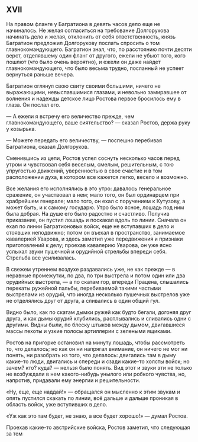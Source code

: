 ## XVII

На правом фланге у Багратиона в девять часов дело еще не начиналось. Не желая согласиться на требование Долгорукова начинать дело и желая, отклонить от себя ответственность, князь Багратион предложил Долгорукову послать спросить о том главнокомандующего. Багратион знал, что, по расстоянию почти десяти верст, отделявшему один фланг от другого, ежели не убьют того, кого пошлют (что было очень вероятно), и ежели он даже найдет главнокомандующего, что было весьма трудно, посланный не успеет вернуться раньше вечера.

Багратион оглянул свою свиту своими большими, ничего не выражающими, невыспавшимися глазами, и невольно замиравшее от волнения и надежды детское лицо Ростова первое бросилось ему в глаза. Он послал его.

— А ежели я встречу его величество прежде, чем главнокомандующего, ваше сиятельство? — сказал Ростов, держа руку у козырька.

— Можете передать его величеству, — поспешно перебивая Багратиона, сказал Долгоруков.

Сменившись из цепи, Ростов успел соснуть несколько часов перед утром и чувствовал себя веселым, смелым, решительным, с тою упругостью движений, уверенностью в свое счастие и в том расположении духа, в котором все кажется легко, весело и возможно.

Все желания его исполнялись в это утро: давалось генеральное сражение, он участвовал в нем; мало того, он был ординарцем при храбрейшем генерале; мало того, он ехал с поручением к Кутузову, а может быть, и к самому государю. Утро было ясное, лошадь под ним была добрая. На душе его было радостно и счастливо. Получив приказание, он пустил лошадь и поскакал вдоль по линии. Сначала он ехал по линии Багратионовых войск, еще не вступавших в дело и стоявших неподвижно; потом он въехал в пространство, занимаемое кавалерией Уварова, и здесь заметил уже передвижения и признаки приготовлений к делу; проехав кавалерию Уварова, он уже ясно услыхал звуки пушечной и орудийной стрельбы впереди себя. Стрельба все усиливалась.

В свежем утреннем воздухе раздавались уже, не как прежде — в неравные промежутки, по два, по три выстрела и потом один или два орудийных выстрела, — а по скатам гор, впереди Працена, слышались перекаты ружейной пальбы, перебиваемой такими частыми выстрелами из орудий, что иногда несколько пушечных выстрелов уже не отделялись друг от друга, а сливались в один общий гул.

Видно было, как по скатам дымки ружей как будто бегали, догоняя друг друга, и как дымы орудий клубились, расплывались и сливались одни с другими. Видны были, по блеску штыков между дымом, двигавшиеся массы пехоты и узкие полосы артиллерии с зелеными ящиками.

Ростов на пригорке остановил на минуту лошадь, чтобы рассмотреть то, что делалось; но как он ни напрягал внимание, он ничего не мог ни понять, ни разобрать из того, что делалось: двигались там в дыму какие-то люди, двигались и спереди и сзади какие-то холсты войск; но зачем? кто? куда? — нельзя было понять. Вид этот и звуки эти не только не возбуждали в нем какого-нибудь унылого или робкого чувства, но, напротив, придавали ему энергии и решительности.

«Ну, еще, еще наддай!» — обращался он мысленно к этим звукам и опять пустился скакать по линии, всё дальше и дальше проникая в область войск, уже вступивших в дело.

«Уж как это там будет, не знаю, а все будет хорошо!» — думал Ростов.

Проехав какие-то австрийские войска, Ростов заметил, что следующая за тем

